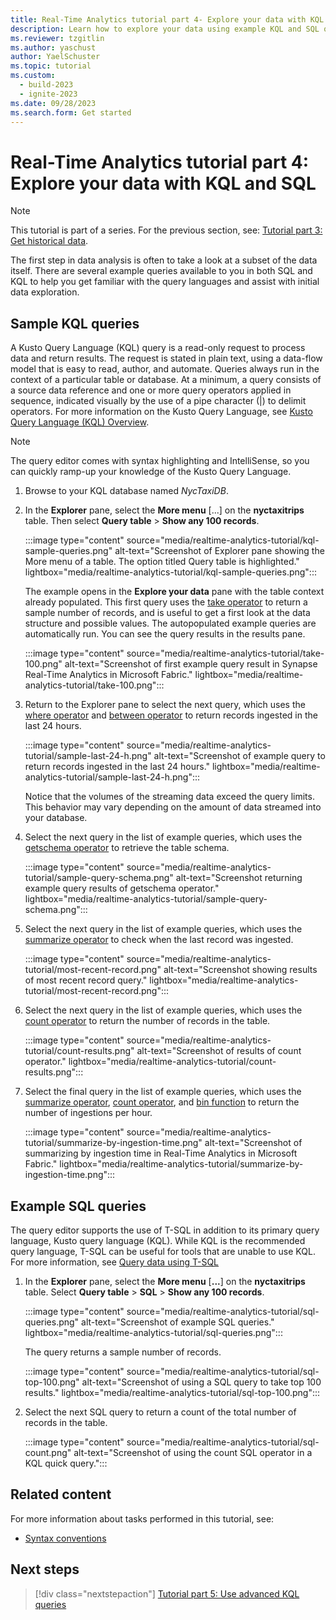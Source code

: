 ```yaml
---
title: Real-Time Analytics tutorial part 4- Explore your data with KQL and SQL
description: Learn how to explore your data using example KQL and SQL queries.
ms.reviewer: tzgitlin
ms.author: yaschust
author: YaelSchuster
ms.topic: tutorial
ms.custom:
  - build-2023
  - ignite-2023
ms.date: 09/28/2023
ms.search.form: Get started
---
```

# Real-Time Analytics tutorial part 4: Explore your data with KQL and SQL

> [!NOTE]
> This tutorial is part of a series. For the previous section, see: [Tutorial part 3: Get historical data](tutorial-3-get-historical-data.md).

The first step in data analysis is often to take a look at a subset of the data itself. There are several example queries available to you in both SQL and KQL to help you get familiar with the query languages and assist with initial data exploration.

## Sample KQL queries

 A Kusto Query Language (KQL) query is a read-only request to process data and return results. The request is stated in plain text, using a data-flow model that is easy to read, author, and automate. Queries always run in the context of a particular table or database. At a minimum, a query consists of a source data reference and one or more query operators applied in sequence, indicated visually by the use of a pipe character (|) to delimit operators. For more information on the Kusto Query Language, see [Kusto Query Language (KQL) Overview](/azure/data-explorer/kusto/query/index?context=/fabric/context/context).

> [!NOTE]
> The query editor comes with syntax highlighting and IntelliSense, so you can quickly ramp-up your knowledge of the Kusto Query Language.

1. Browse to your KQL database named *NycTaxiDB*.
1. In the **Explorer** pane, select the **More menu** [...] on the **nyctaxitrips** table. Then select **Query table** > **Show any 100 records**.

    :::image type="content" source="media/realtime-analytics-tutorial/kql-sample-queries.png" alt-text="Screenshot of Explorer pane showing the More menu of a table. The option titled Query table is highlighted." lightbox="media/realtime-analytics-tutorial/kql-sample-queries.png":::

    The example opens in the **Explore your data** pane with the table context already populated. This first query uses the [take operator](/azure/data-explorer/kusto/query/takeoperator?context=/fabric/context/context&pivots=fabric) to return a sample number of records, and is useful to get a first look at the data structure and possible values. The autopopulated example queries are automatically run. You can see the query results in the results pane.

    :::image type="content" source="media/realtime-analytics-tutorial/take-100.png" alt-text="Screenshot of first example query result in Synapse Real-Time Analytics in Microsoft Fabric." lightbox="media/realtime-analytics-tutorial/take-100.png":::

1. Return to the Explorer pane to select the next query, which uses the [where operator](/azure/data-explorer/kusto/query/whereoperator?context=/fabric/context/context&pivots=fabric) and [between operator](/azure/data-explorer/kusto/query/betweenoperator?context=/fabric/context/context&pivots=fabric) to return records ingested in the last 24 hours.

    :::image type="content" source="media/realtime-analytics-tutorial/sample-last-24-h.png" alt-text="Screenshot of example query to return records ingested in the last 24 hours." lightbox="media/realtime-analytics-tutorial/sample-last-24-h.png":::

    Notice that the volumes of the streaming data exceed the query limits. This behavior may vary depending on the amount of data streamed into your database.

1. Select the next query in the list of example queries, which uses the [getschema operator](/azure/data-explorer/kusto/query/getschemaoperator?context=/fabric/context/context&pivots=fabric) to retrieve the table schema.

    :::image type="content" source="media/realtime-analytics-tutorial/sample-query-schema.png" alt-text="Screenshot returning example query results of getschema operator." lightbox="media/realtime-analytics-tutorial/sample-query-schema.png":::

1. Select the next query in the list of example queries, which uses the [summarize operator](/azure/data-explorer/kusto/query/summarizeoperator?context=/fabric/context/context&pivots=fabric) to check when the last record was ingested.

    :::image type="content" source="media/realtime-analytics-tutorial/most-recent-record.png" alt-text="Screenshot showing results of most recent record query." lightbox="media/realtime-analytics-tutorial/most-recent-record.png":::

1. Select the next query in the list of example queries, which uses the [count operator](/azure/data-explorer/kusto/query/countoperator?context=/fabric/context/context&pivots=fabric) to return the number of records in the table.

    :::image type="content" source="media/realtime-analytics-tutorial/count-results.png" alt-text="Screenshot of results of count operator." lightbox="media/realtime-analytics-tutorial/count-results.png":::

1. Select the final query in the list of example queries, which uses the [summarize operator](/azure/data-explorer/kusto/query/summarizeoperator?context=/fabric/context/context&pivots=fabric), [count operator](/azure/data-explorer/kusto/query/countoperator?context=/fabric/context/context&pivots=fabric), and [bin function](/azure/data-explorer/kusto/query/binfunction?context=/fabric/context/context&pivots=fabric) to return the number of ingestions per hour.

    :::image type="content" source="media/realtime-analytics-tutorial/summarize-by-ingestion-time.png" alt-text="Screenshot of summarizing by ingestion time in Real-Time Analytics in Microsoft Fabric." lightbox="media/realtime-analytics-tutorial/summarize-by-ingestion-time.png":::

## Example SQL queries

The query editor supports the use of T-SQL in addition to its primary query language, Kusto query language (KQL). While KQL is the recommended query language, T-SQL can be useful for tools that are unable to use KQL. For more information, see [Query data using T-SQL](/azure/data-explorer/t-sql)

1. In the **Explorer** pane, select the **More menu** [**...**] on the **nyctaxitrips** table. Select **Query table** > **SQL** > **Show any 100 records**.

    :::image type="content" source="media/realtime-analytics-tutorial/sql-queries.png" alt-text="Screenshot of example SQL queries." lightbox="media/realtime-analytics-tutorial/sql-queries.png":::

    The query returns a sample number of records.

    :::image type="content" source="media/realtime-analytics-tutorial/sql-top-100.png" alt-text="Screenshot of using a SQL query to take top 100 results." lightbox="media/realtime-analytics-tutorial/sql-top-100.png":::

1. Select the next SQL query to return a count of the total number of records in the table.

    :::image type="content" source="media/realtime-analytics-tutorial/sql-count.png" alt-text="Screenshot of using the count SQL operator in a KQL quick query.":::

## Related content

For more information about tasks performed in this tutorial, see:

* [Syntax conventions](/azure/data-explorer/kusto/query/syntax-conventions?context=/fabric/context/context&pivots=fabric)

## Next steps

> [!div class="nextstepaction"]
> [Tutorial part 5: Use advanced KQL queries](tutorial-5-advanced-kql-query.md)
